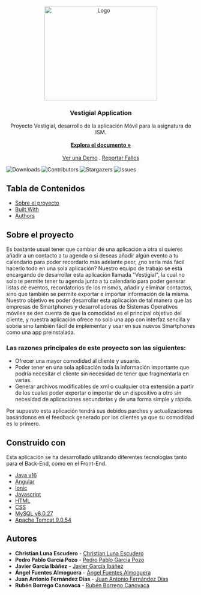 <br/>
<p align="center">
  <a href="https://github.com/Hokuro-Inc/Vestigial">
    <img src="https://media.discordapp.net/attachments/526042879630770196/913039302395580477/Logo.png" alt="Logo" width="300" height="250">
  </a>

  <h3 align="center">Vestigial Application</h3>

  <p align="center">
    Proyecto Vestigial, desarrollo de la aplicación Móvil para la asignatura de ISM.
    <br/>
    <br/>
    <a href="https://github.com/Hokuro-Inc/Vestigial"><strong>Explora el documento »</strong></a>
    <br/>
    <br/>
    <a href="https://github.com/Hokuro-Inc/Vestigial">Ver una Demo</a>
    .
    <a href="https://github.com/Hokuro-Inc/Vestigial/issues">Reportar Fallos</a>
  </p>
</p>

![Downloads](https://img.shields.io/github/downloads/Hokuro-Inc/Vestigial/total) ![Contributors](https://img.shields.io/github/contributors/Hokuro-Inc/Vestigial?color=dark-green) ![Stargazers](https://img.shields.io/github/stars/Hokuro-Inc/Vestigial?style=social) ![Issues](https://img.shields.io/github/issues/Hokuro-Inc/Vestigial) 

## Tabla de Contenidos

* [Sobre el proyecto](#sobre-el-proyecto)
* [Built With](#construido-con)
* [Authors](#autores)

## Sobre el proyecto 

Es bastante usual tener que cambiar de una aplicación a otra si quieres añadir a un contacto a tu agenda o si deseas añadir algún evento a tu calendario para poder recordarlo más adelante peor, ¿no sería más fácil hacerlo todo en una sola aplicación? Nuestro equipo de trabajo se está encargando de desarrollar esta aplicación  llamada "Vestigial", la cual no solo te permite tener tu agenda junto a tu calendario para poder generar listas de eventos, recordatorios de los mismos, añadir y eliminar contactos, sino que también se permite exportar e importar información de la misma. Nuestro objetivo es poder desarrollar esta aplicación de tal manera que las empresas de Smartphones y desarrolladoras de Sistemas Operativos móviles se den cuenta de que la comodidad es el principal objetivo del cliente, y nuestra aplicación ofrece no solo una app con interfaz sencilla y sobria sino también fácil de implementar y usar en sus nuevos Smartphones como una app preinstalada.

### Las razones principales de este proyecto son las siguientes:

* Ofrecer una mayor comodidad al cliente y usuario.
* Poder tener en una sola aplicación toda la información importante que podría necesitar el cliente sin necesidad de tener que fragmentarla en varias.
* Generar archivos modificables de xml o cualquier otra extensión a partir de los cuales poder exportar o importar de un dispositivo a otro sin necesidad de aplicaciones secundarias y de una forma simple y rápida.

Por supuesto esta aplicación tendrá sus debidos parches y actualizaciones basándonos en el feedback generado por los clientes ya que su comodidad es lo primero.

## Construido con

Esta aplicación se ha desarrollado utilizando diferentes tecnologías tanto para el Back-End, como en el Front-End.


* [Java v16](https://www.oracle.com/java/technologies/javase/jdk16-archive-downloads.html)
* [Angular](https://angular.io/)
* [Ionic ](https://ionicframework.com/)
* [Javascript](https://developer.mozilla.org/es/docs/Web/JavaScript)
* [HTML](https://developer.mozilla.org/es/docs/Web/HTML)
* [CSS](https://developer.mozilla.org/es/docs/Web/CSS)
* [MySQL v8.0.27](https://dev.mysql.com/downloads/mysql/8.0.html)
* [Apache Tomcat 9.0.54](https://tomcat.apache.org/download-90.cgi)

## Autores

* **Christian Luna Escudero** - [Christian Luna Escudero](https://github.com/ChrisLe7) 
* **Pedro Pablo García Pozo** - [Pedro Pablo García Pozo](https://github.com/i82gapop)
* **Javier García Ibáñez** - [Javier García Ibáñez ](https://github.com/)
* **Ángel Fuentes Almoguera** - [Ángel Fuentes Almoguera ](https://github.com/almojara) 
* **Juan Antonio Fernández Días** - [Juan Antonio Fernández Días ](https://github.com/i82fedij)
* **Rubén Borrego Canovaca** - [Rubén Borrego Canovaca](https://github.com/LepreprechauN)

